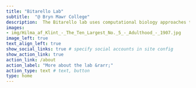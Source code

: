```yaml
---
title: "Bitarello Lab"
subtitle:  "@ Bryn Mawr College"
description:  The Bitarello lab uses computational biology approaches to answer questions, test hypotheses, and explore topics on population genetics and evolutionary biology with a primary focus on humans and closely related species. 
images:
- img/Hilma_af_Klint_-_The_Ten_Largest_No._5_-_Adulthood_-_1907.jpg
image_left: true
text_align_left: true
show_social_links: true # specify social accounts in site config
show_action_link: true
action_link: /about
action_label: "More about the lab &rarr;"
action_type: text # text, button
type: home
---
```

